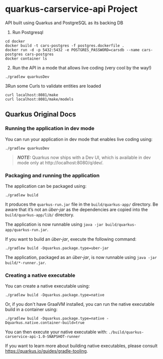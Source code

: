 # quarkus-carservice-api Project

API built using Quarkus and PostgreSQL as its backing DB

1. Run Postgresql
```shell script
cd docker
docker build -t cars-postgres -f postgres.dockerfile .
docker run -d -p 5432:5432 -e POSTGRES_PASSWORD=carsdb --name cars-postgres cars-postgres
docker container ls
```
2. Run the API in a mode that allows live coding (very cool by the way!)
```
./gradlew quarkusDev
```

3Run some Curls to validate entities are loaded
```
curl localhost:8081/make
curl localhost:8081/make/models
```

## Quarkus Original Docs
### Running the application in dev mode

You can run your application in dev mode that enables live coding using:

```shell script
./gradlew quarkusDev
```

> **_NOTE:_**  Quarkus now ships with a Dev UI, which is available in dev mode only at http://localhost:8080/q/dev/.

### Packaging and running the application

The application can be packaged using:

```shell script
./gradlew build
```

It produces the `quarkus-run.jar` file in the `build/quarkus-app/` directory. Be aware that it’s not an _über-jar_ as
the dependencies are copied into the `build/quarkus-app/lib/` directory.

The application is now runnable using `java -jar build/quarkus-app/quarkus-run.jar`.

If you want to build an _über-jar_, execute the following command:

```shell script
./gradlew build -Dquarkus.package.type=uber-jar
```

The application, packaged as an _über-jar_, is now runnable using `java -jar build/*-runner.jar`.

### Creating a native executable

You can create a native executable using:

```shell script
./gradlew build -Dquarkus.package.type=native
```

Or, if you don't have GraalVM installed, you can run the native executable build in a container using:

```shell script
./gradlew build -Dquarkus.package.type=native -Dquarkus.native.container-build=true
```

You can then execute your native executable with: `./build/quarkus-carservice-api-1.0-SNAPSHOT-runner`

If you want to learn more about building native executables, please consult https://quarkus.io/guides/gradle-tooling.
